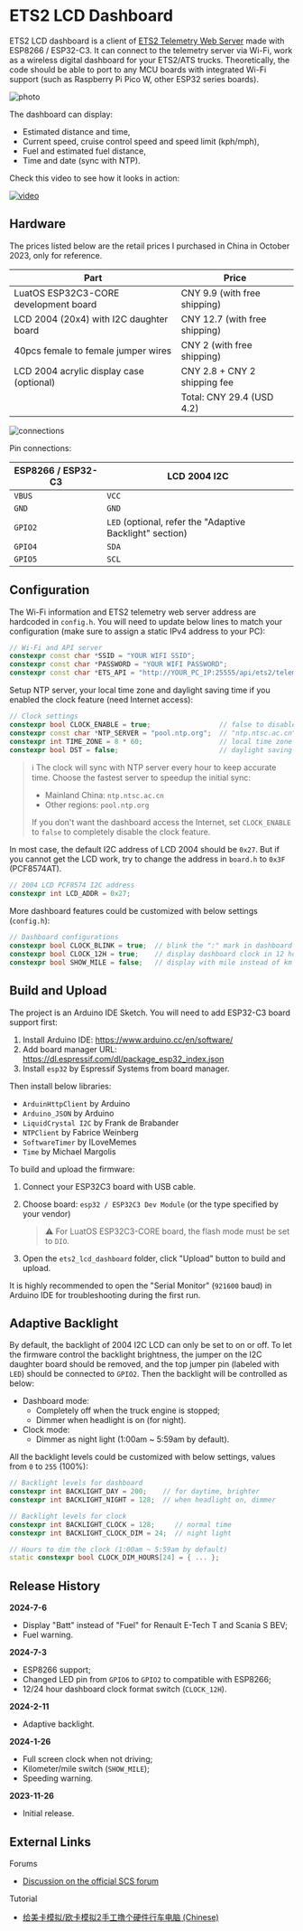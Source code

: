 # ETS2 LCD Dashboard

ETS2 LCD dashboard is a client of [ETS2 Telemetry Web Server](https://github.com/Funbit/ets2-telemetry-server) made with ESP8266 / ESP32-C3. It can connect to the telemetry server via Wi-Fi, work as a wireless digital dashboard for your ETS2/ATS trucks. Theoretically, the code should be able to port to any MCU boards with integrated Wi-Fi support (such as Raspberry Pi Pico W, other ESP32 series boards).

![photo](media/dashboard.jpg)

The dashboard can display:

- Estimated distance and time,
- Current speed, cruise control speed and speed limit (kph/mph),
- Fuel and estimated fuel distance,
- Time and date (sync with NTP).

Check this video to see how it looks in action:

[![video](https://img.youtube.com/vi/SX45oxnS2IU/0.jpg)](https://www.youtube.com/watch?v=SX45oxnS2IU)

## Hardware

The prices listed below are the retail prices I purchased in China in October 2023, only for reference.

| Part                                     | Price                         |
| ---------------------------------------- | ----------------------------- |
| LuatOS ESP32C3-CORE development board    | CNY 9.9 (with free shipping)  |
| LCD 2004 (20x4) with I2C daughter board  | CNY 12.7 (with free shipping) |
| 40pcs female to female jumper wires      | CNY 2 (with free shipping)    |
| LCD 2004 acrylic display case (optional) | CNY 2.8 + CNY 2 shipping fee  |
|                                          | Total: CNY 29.4 (USD 4.2)     |

![connections](media/ets2_lcd_dashboard.png)

Pin connections:

| ESP8266 / ESP32-C3 | LCD 2004 I2C                                             |
| ------------------ | -------------------------------------------------------- |
| `VBUS`             | `VCC`                                                    |
| `GND`              | `GND`                                                    |
| `GPIO2`            | `LED` (optional, refer the "Adaptive Backlight" section) |
| `GPIO4`            | `SDA`                                                    |
| `GPIO5`            | `SCL`                                                    |

## Configuration

The Wi-Fi information and ETS2 telemetry web server address are hardcoded in `config.h`. You will need to update below lines to match your configuration (make sure to assign a static IPv4 address to your PC):

```cpp
// Wi-Fi and API server
constexpr const char *SSID = "YOUR WIFI SSID";
constexpr const char *PASSWORD = "YOUR WIFI PASSWORD";
constexpr const char *ETS_API = "http://YOUR_PC_IP:25555/api/ets2/telemetry";
```

Setup NTP server, your local time zone and daylight saving time if you enabled the clock feature (need Internet access):

```cpp
// Clock settings
constexpr bool CLOCK_ENABLE = true;                 // false to disable the clock feature
constexpr const char *NTP_SERVER = "pool.ntp.org";  // "ntp.ntsc.ac.cn" for mainland China
constexpr int TIME_ZONE = 8 * 60;                   // local time zone in minutes
constexpr bool DST = false;                         // daylight saving time
```

> ℹ The clock will sync with NTP server every hour to keep accurate time. Choose the fastest server to speedup the initial sync:
>
> - Mainland China: `ntp.ntsc.ac.cn`
> - Other regions: `pool.ntp.org`
>
> If you don't want the dashboard access the Internet, set `CLOCK_ENABLE` to `false` to completely disable the clock feature.

In most case, the default I2C address of LCD 2004 should be `0x27`. But if you cannot get the LCD work, try to change the address in `board.h` to `0x3F` (PCF8574AT).

```cpp
// 2004 LCD PCF8574 I2C address
constexpr int LCD_ADDR = 0x27;
```

More dashboard features could be customized with below settings (`config.h`):

```cpp
// Dashboard configurations
constexpr bool CLOCK_BLINK = true;  // blink the ":" mark in dashboard clock
constexpr bool CLOCK_12H = true;    // display dashboard clock in 12 hour
constexpr bool SHOW_MILE = false;   // display with mile instead of km
```

## Build and Upload

The project is an Arduino IDE Sketch. You will need to add ESP32-C3 board support first:

1. Install Arduino IDE: https://www.arduino.cc/en/software/
2. Add board manager URL: https://dl.espressif.com/dl/package_esp32_index.json
3. Install `esp32` by Espressif Systems from board manager.

Then install below libraries:

- `ArduinHttpClient` by Arduino
- `Arduino_JSON` by Arduino
- `LiquidCrystal I2C` by Frank de Brabander
- `NTPClient` by Fabrice Weinberg
- `SoftwareTimer` by ILoveMemes
- `Time` by Michael Margolis

To build and upload the firmware:

 1. Connect your ESP32C3 board with USB cable.

 2. Choose board: `esp32 / ESP32C3 Dev Module` (or the type specified by your vendor)

    > ⚠ For LuatOS ESP32C3-CORE board, the flash mode must be set to `DIO`.

 3. Open the `ets2_lcd_dashboard` folder, click "Upload" button to build and upload.

It is highly recommended to open the "Serial Monitor" (`921600` baud) in Arduino IDE for troubleshooting during the first run.

## Adaptive Backlight

By default, the backlight of 2004 I2C LCD can only be set to on or off. To let the firmware control the backlight brightness, the jumper on the I2C daughter board should be removed, and the top jumper pin (labeled with `LED`) should be connected to `GPIO2`. Then the backlight will be controlled as below:

- Dashboard mode:
  - Completely off when the truck engine is stopped;
  - Dimmer when headlight is on (for night).
- Clock mode:
  - Dimmer as night light (1:00am ~ 5:59am by default).

All the backlight levels could be customized with below settings, values from `0` to `255` (100%):

```cpp
// Backlight levels for dashboard
constexpr int BACKLIGHT_DAY = 200;    // for daytime, brighter
constexpr int BACKLIGHT_NIGHT = 128;  // when headlight on, dimmer

// Backlight levels for clock
constexpr int BACKLIGHT_CLOCK = 128;     // normal time
constexpr int BACKLIGHT_CLOCK_DIM = 24;  // night light

// Hours to dim the clock (1:00am ~ 5:59am by default)
static constexpr bool CLOCK_DIM_HOURS[24] = { ... };
```

## Release History

**2024-7-6**

- Display "Batt" instead of "Fuel" for Renault E-Tech T and Scania S BEV;
- Fuel warning.

**2024-7-3**

- ESP8266 support;
- Changed LED pin from `GPIO6` to `GPIO2` to compatible with ESP8266;
- 12/24 hour dashboard clock format switch (`CLOCK_12H`).

**2024-2-11**

- Adaptive backlight.

**2024-1-26**

- Full screen clock when not driving;
- Kilometer/mile switch (`SHOW_MILE`);
- Speeding warning.

**2023-11-26**

- Initial release.

## External Links

Forums

- [Discussion on the official SCS forum](https://forum.scssoft.com/viewtopic.php?p=1881413)

Tutorial

- [给美卡模拟/欧卡模拟2手工撸个硬件行车电脑 (Chinese)](https://post.smzdm.com/p/al8ee28e/)
